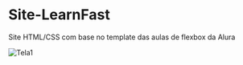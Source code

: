 # Site-LearnFast
Site HTML/CSS com base no template das aulas de flexbox da Alura

![Tela1](https://user-images.githubusercontent.com/63025267/133268378-de657d9b-ac38-4654-8b7a-40a186229407.png)
